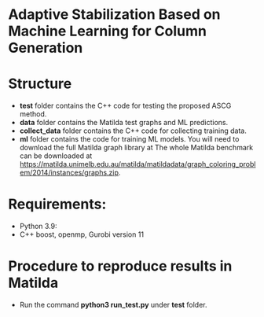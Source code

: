 
# **Adaptive Stabilization Based on Machine Learning for Column Generation**

# Structure
- **test** folder contains the C++ code for testing the proposed ASCG method.
- **data** folder contains the Matilda test graphs and ML predictions. 
- **collect_data** folder contains the C++ code for collecting training data.
- **ml** folder contains the code for training ML models. You will need to download the full Matilda graph library at The whole Matilda benchmark can be downloaded at https://matilda.unimelb.edu.au/matilda/matildadata/graph_coloring_problem/2014/instances/graphs.zip.

# Requirements:
- Python 3.9: 
- C++ boost, openmp, Gurobi version 11

# Procedure to reproduce results in Matilda
- Run the command **python3 run_test.py** under **test** folder.